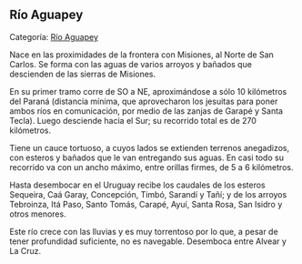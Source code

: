 ## Río Aguapey

Categoría: [Río Aguapey](http://descubrircorrientes.com.ar/2012/index.php/1565-geografia/5-hidrologia/agua-en-estado-liquido/hidrografia-de-corrientes/los-tributarios-del-uruguay/rio-aguapey)

Nace en las proximidades de la frontera con Misiones, al Norte de San Carlos. Se forma con las aguas de varios arroyos y bañados que descienden de las sierras de Misiones.

En su primer tramo corre de SO a NE, aproximándose a sólo 10 kilómetros del Paraná (distancia mínima, que aprovecharon los jesuitas para poner ambos ríos en comunicación, por medio de las zanjas de Garapé y Santa Tecla). Luego desciende hacia el Sur; su recorrido total es de 270 kilómetros.

Tiene un cauce tortuoso, a cuyos lados se extienden terrenos anegadizos, con esteros y bañados que le van entregando sus aguas. En casi todo su recorrido va con un ancho máximo, entre orillas firmes, de 5 a 6 kilómetros.

Hasta desembocar en el Uruguay recibe los caudales de los esteros Sequeira, Caá Garay, Concepción, Timbó, Sarandí y Tañí; y de los arroyos Tebroinza, Itá Paso, Santo Tomás, Carapé, Ayuí, Santa Rosa, San Isidro y otros menores.

Este río crece con las lluvias y es muy torrentoso por lo que, a pesar de tener profundidad suficiente, no es navegable. Desemboca entre Alvear y La Cruz.